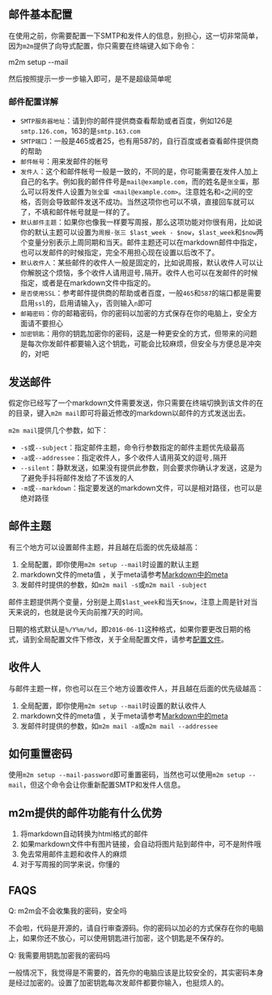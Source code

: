 <!--
title: 如何将Markdown生成html格式的邮件并发送
-->

## 邮件基本配置

在使用之前，你需要配置一下SMTP和发件人的信息，别担心，这一切非常简单，因为`m2m`提供了向导式配置，你只需要在终端键入如下命令：

  m2m setup --mail

然后按照提示一步一步输入即可，是不是超级简单呢

### 邮件配置详解

* `SMTP服务器地址`：请到你的邮件提供商查看帮助或者百度，例如126是`smtp.126.com`，163的是`smtp.163.com`
* `SMTP端口`：一般是465或者25，也有用587的，自行百度或者查看邮件提供商的帮助
* `邮件帐号`：用来发邮件的帐号
* `发件人`：这个和邮件帐号一般是一致的，不同的是，你可能需要在发件人加上自己的名字。例如我的邮件件号是`mail@example.com`，而的姓名是`张全蛋`，那么可以将发件人设置为`张全蛋 <mail@example.com>`。注意姓名和`<`之间的空格，否则会导致邮件发送不成功。当然这项你也可以不填，直接回车就可以了，不填和邮件帐号就是一样的了。
* `默认邮件主题`：如果你也像我一样要写周报，那么这项功能对你很有用，比如说你的默认主题可以设置为`周报-张三 $last_week - $now`，`$last_week`和`$now`两个变量分别表示上周同期和当天。邮件主题还可以在markdown邮件中指定，也可以发邮件的时候指定，完全不用担心现在设置以后改不了。
* `默认收件人`：某些邮件的收件人一般是固定的，比如说周报，默认收件人可以让你解脱这个烦恼，多个收件人请用逗号`,`隔开。收件人也可以在发邮件的时候指定，或者是在markdown文件中指定的。
* `是否使用SSL`：参考邮件提供商的帮助或者百度，一般`465`和`587`的端口都是需要启用`ssl`的，启用请输入`y`，否则输入`n`即可
* `邮箱密码`：你的邮箱密码，你的密码以加密的方式保存在你的电脑上，安全方面请不要担心
* `加密钥匙`：用你的钥匙加密你的密码，这是一种更安全的方式，但带来的问题是每次你发邮件都要输入这个钥匙，可能会比较麻烦，但安全与方便总是冲突的，对吧

## 发送邮件

假定你已经写了一个markdown文件需要发送，你只需要在终端切换到该文件的在的目录，键入`m2m mail`即可将最近修改的markdown以邮件的方式发送出去。

`m2m mail`提供几个参数，如下：

* `-s`或`--subject`：指定邮件主题，命令行参数指定的邮件主题优先级最高
* `-a`或`--addressee`：指定收件人，多个收件人请用英文的逗号`,`隔开
* `--silent`：静默发送，如果没有提供此参数，则会要求你确认才发送，这是为了避免手抖将邮件发给了不该发的人
* `-m`或`--markdown`：指定要发送的markdown文件，可以是相对路径，也可以是绝对路径

## 邮件主题

有三个地方可以设置邮件主题，并且越在后面的优先级越高：

1. 全局配置，即你使用`m2m setup --mail`时设置的默认主题
2. markdown文件的meta值 ，关于meta请参考[Markdown中的meta](./meta.html)
3. 发邮件时提供的参数，如`m2m mail -s`或`m2m mail -subject`

邮件主题提供两个变量，分别是上周`$last_week`和当天`$now`，注意上周是针对当天来说的，也就是说今天向前推7天的时间。

日期的格式默认是`%/Y%m/%d`，即`2016-06-11`这种格式，如果你要更改日期的格式，请到全局配置文件下修改，关于全局配置文件，请参考[配置文件](./config.html)。

## 收件人

与邮件主题一样，你也可以在三个地方设置收件人，并且越在后面的优先级越高：

1. 全局配置，即你使用`m2m setup --mail`时设置的默认收件人
2. markdown文件的meta值 ，关于meta请参考[Markdown中的meta](./meta.html)
3. 发邮件时提供的参数，如`m2m mail -a`或`m2m mail --addressee`

## 如何重置密码

使用`m2m setup --mail-password`即可重置密码，当然也可以使用`m2m setup --mail`，但这个命令会让你重新配置SMTP和发件人信息。

## m2m提供的邮件功能有什么优势

1. 将markdown自动转换为html格式的邮件
2. 如果markdown文件中有图片链接，会自动将图片贴到邮件中，可不是附件哦
3. 免去常用邮件主题和收件人的麻烦
4. 对于写周报的同学来说，你懂的

## FAQS

Q: m2m会不会收集我的密码，安全吗

不会啦，代码是开源的，请自行审查源码。你的密码以加必的方式保存在你的电脑上，如果你还不放心，可以使用钥匙进行加密，这个钥匙是不保存的。

Q: 我需要用钥匙加密我的密码吗

一般情况下，我觉得是不需要的，首先你的电脑应该是比较安全的，其实密码本身是经过加密的。设置了加密钥匙每次发邮件都要你输入，也挺烦人的。